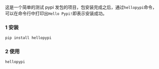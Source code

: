 这是一个简单的测试 pypi 发包的项目，包安装完成之后，通过`hellopypi`命令，可以在命令行中打印出`Hello Pypi!`即表示安装成功。

### 1 安装
```bash
pip install hellopypi
```

### 2 使用
```bash
hellopypi
```
